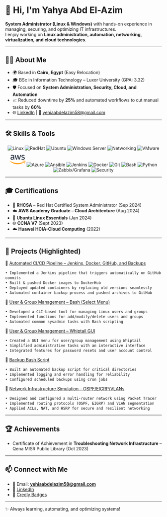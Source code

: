 # 👋 Hi, I'm Yahya Abd El-Azim

 **System Administrator (Linux & Windows)** with hands-on experience in managing, securing, and optimizing IT infrastructures.  
I enjoy working on **Linux administration, automation, networking, virtualization, and cloud technologies**.  

---

## 🧑‍💻 About Me
- 🌍 Based in **Cairo, Egypt** (Easy Relocation)  
- 🎓 BSc in Information Technology – Luxor University (GPA: 3.32)  
- 🛡️ Focused on **System Administration, Security, Cloud, and Automation**  
- 📈 Reduced downtime by **25%** and automated workflows to cut manual tasks by **60%**  
- 🌐 [LinkedIn](https://www.linkedin.com/in/yahya-abd-el-azim-aa6070253?utm_source=share&utm_campaign=share_via&utm_content=profile&utm_medium=android_app) | 📧 yehiaabdelazim58@gmail.com  

---

## 🛠️ Skills & Tools  

<p align="center">
  <!-- Operating Systems -->
  <img src="https://cdn.jsdelivr.net/gh/devicons/devicon/icons/linux/linux-original.svg" width="50" height="50" alt="Linux"/>
  <img src="https://cdn.jsdelivr.net/gh/devicons/devicon/icons/redhat/redhat-original.svg" width="50" height="50" alt="RedHat"/>
  <img src="https://cdn.jsdelivr.net/gh/devicons/devicon/icons/ubuntu/ubuntu-plain.svg" width="50" height="50" alt="Ubuntu"/>
  <img src="https://cdn.jsdelivr.net/gh/devicons/devicon/icons/windows8/windows8-original.svg" width="50" height="50" alt="Windows Server"/>

  <!-- Networking -->
  <img src="https://raw.githubusercontent.com/simple-icons/simple-icons/develop/icons/cisco.svg" width="50" height="50" alt="Networking"/>

  <!-- Virtualization & Cloud -->
  <img alt="VMware" src="https://raw.githubusercontent.com/simple-icons/simple-icons/develop/icons/vmware.svg" width="45" />
  <img src="./assets/icons/aws.svg" width="50" height="50" alt="AWS"/>
  <img src="https://cdn.jsdelivr.net/gh/devicons/devicon/icons/azure/azure-original.svg" width="50" height="50" alt="Azure"/>

  <!-- DevOps & Automation -->
  <img src="https://cdn.jsdelivr.net/gh/devicons/devicon/icons/ansible/ansible-original.svg" width="50" height="50" alt="Ansible"/>
  <img src="https://cdn.jsdelivr.net/gh/devicons/devicon/icons/jenkins/jenkins-original.svg" width="50" height="50" alt="Jenkins"/>
  <img src="https://cdn.jsdelivr.net/gh/devicons/devicon/icons/docker/docker-original.svg" width="50" height="50" alt="Docker"/>
  <img src="https://cdn.jsdelivr.net/gh/devicons/devicon/icons/git/git-original.svg" width="50" height="50" alt="Git"/>
  <img src="https://cdn.jsdelivr.net/gh/devicons/devicon/icons/bash/bash-original.svg" width="50" height="50" alt="Bash"/>
  <img src="https://cdn.jsdelivr.net/gh/devicons/devicon/icons/python/python-original.svg" width="50" height="50" alt="Python"/>

  <!-- Monitoring & Security -->
  <img src="https://cdn.jsdelivr.net/gh/devicons/devicon/icons/grafana/grafana-original.svg" width="50" height="50" alt="Zabbix/Grafana"/>
  <img src="https://img.icons8.com/color/48/cyber-security.png" width="50" height="50" alt="Security"/>
</p>

---
## 🎓 Certifications
- 🏅 **RHCSA** – Red Hat Certified System Administrator (Sep 2024)  
- ☁️ **AWS Academy Graduate – Cloud Architecture** (Aug 2024)  
- 🐧 **Ubuntu Linux Essentials** (Jan 2024)  
- 🌐 **CCNA V7** (Sept 2023)  
- ☁️ **Huawei HCIA-Cloud Computing** (2022)  

---

## 📂 Projects (Highlighted)
🔹 [Automated CI/CD Pipeline – Jenkins, Docker, GitHub, and Backups](https://github.com/Yahia58/infra-cicd-backup)

    • Implemented a Jenkins pipeline that triggers automatically on GitHub commits  
    • Built & pushed Docker images to DockerHub  
    • Deployed updated containers by replacing old versions seamlessly  
    • Automated container backup process and pushed archives to GitHub  
🔹 [User & Group Management – Bash (Select Menu)](https://github.com/Yahia58/User-and-group-Management-using-select)  
    
    • Developed a CLI-based tool for managing Linux users and groups  
    • Implemented functions for add/modify/delete users and groups  
    • Automated common sysadmin tasks with Bash scripting  
🔹 [User & Group Management – Whiptail GUI](https://github.com/Yahia58/User-and-group-Management-using-whiptail)  

    • Created a GUI menu for user/group management using Whiptail  
    • Simplified administrative tasks with an interactive interface  
    • Integrated features for password resets and user account control 
🔹 [Backup Bash Script](https://github.com/Yahia58/Backup-Script)  

    • Built an automated backup script for critical directories  
    • Implemented logging and error handling for reliability  
    • Configured scheduled backups using cron jobs  

🔹 [Network Infrastructure Simulation – OSPF/EIGRP/VLANs](https://github.com/Yahia58/Simulation-using-pkt)  

    • Designed and configured a multi-router network using Packet Tracer  
    • Implemented routing protocols (OSPF, EIGRP) and VLAN segmentation  
    • Applied ACLs, NAT, and HSRP for secure and resilient networking 

---

## 🏆 Achievements
- Certificate of Achievement in **Troubleshooting Network Infrastructure** – Qena MISR Public Library (Oct 2023)  

---

## 📫 Connect with Me
- 📧 Email: **yehiaabdelazim58@gmail.com**  
- 🔗 [LinkedIn](https://www.linkedin.com/in/yahya-abd-el-azim-aa6070253?utm_source=share&utm_campaign=share_via&utm_content=profile&utm_medium=android_app)  
- 🏅 [Credly Badges](https://www.credly.com/users/yahya-abdelazim-shaker-ahmed)  

---
✨ Always learning, automating, and optimizing systems!
